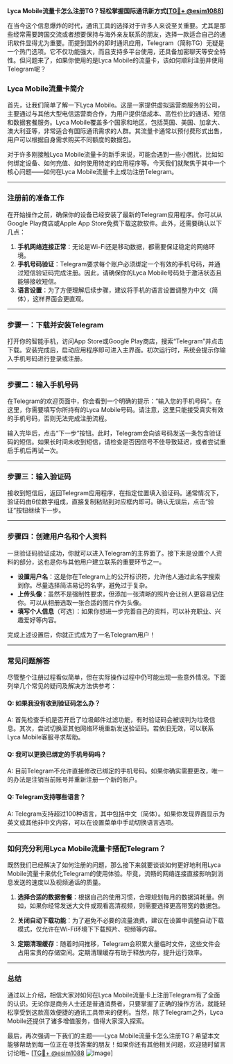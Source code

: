 **Lyca Mobile流量卡怎么注册TG？轻松掌握国际通讯新方式[[TG💪+ @esim1088](https://t.me/s/esim1088)]**

在当今这个信息爆炸的时代，通讯工具的选择对于许多人来说至关重要。尤其是那些经常需要跨国交流或者想要保持与海外亲友联系的朋友，选择一款适合自己的通讯软件显得尤为重要。而提到国外的即时通讯应用，Telegram（简称TG）无疑是一个热门选项。它不仅功能强大，而且支持多平台使用，还具备加密聊天等安全特性。但问题来了，如果你使用的是Lyca Mobile的流量卡，该如何顺利注册并使用Telegram呢？

### Lyca Mobile流量卡简介

首先，让我们简单了解一下Lyca Mobile。这是一家提供虚拟运营商服务的公司，主要通过与其他大型电信运营商合作，为用户提供低成本、高性价比的通话、短信和数据套餐服务。Lyca Mobile覆盖多个国家和地区，包括英国、美国、加拿大、澳大利亚等，非常适合有国际通讯需求的人群。其流量卡通常以预付费形式出售，用户可以根据自身需求购买不同额度的数据包。

对于许多刚接触Lyca Mobile流量卡的新手来说，可能会遇到一些小困扰，比如如何绑定设备、如何充值、如何使用特定的应用程序等。今天我们就聚焦于其中一个核心问题——如何在Lyca Mobile流量卡上成功注册Telegram。

---

### 注册前的准备工作

在开始操作之前，确保你的设备已经安装了最新的Telegram应用程序。你可以从Google Play商店或Apple App Store免费下载这款软件。此外，还需要确认以下几点：

1. **手机网络连接正常**：无论是Wi-Fi还是移动数据，都需要保证稳定的网络环境。
2. **手机号码验证**：Telegram要求每个账户必须绑定一个有效的手机号码，并通过短信验证码完成注册。因此，请确保你的Lyca Mobile号码处于激活状态且能够接收短信。
3. **语言设置**：为了方便理解后续步骤，建议将手机的语言设置调整为中文（简体），这样界面会更直观。

---

### 步骤一：下载并安装Telegram

打开你的智能手机，访问App Store或Google Play商店，搜索“Telegram”并点击下载。安装完成后，启动应用程序即可进入主界面。初次运行时，系统会提示你输入手机号码进行登录或注册。

---

### 步骤二：输入手机号码

在Telegram的欢迎页面中，你会看到一个明确的提示：“输入您的手机号码”。在这里，你需要填写你所持有的Lyca Mobile号码。请注意，这里只能接受真实有效的手机号码，否则无法完成注册流程。

输入完毕后，点击“下一步”按钮。此时，Telegram会向该号码发送一条包含验证码的短信。如果长时间未收到短信，请检查是否因信号不佳导致延迟，或者尝试重启手机后再试一次。

---

### 步骤三：输入验证码

接收到短信后，返回Telegram应用程序，在指定位置填入验证码。通常情况下，验证码由6位数字组成，直接复制粘贴到对应框内即可。确认无误后，点击“验证”按钮继续下一步。

---

### 步骤四：创建用户名和个人资料

一旦验证码验证成功，你就可以进入Telegram的主界面了。接下来是设置个人资料的部分，这也是你与其他用户建立联系的重要环节之一。

- **设置用户名**：这是你在Telegram上的公开标识符，允许他人通过此名字搜索到你。尽量选择简洁易记的名字，避免过于复杂。
- **上传头像**：虽然不是强制性要求，但添加一张清晰的照片会让别人更容易记住你。可以从相册选取一张合适的图片作为头像。
- **填写个人信息**（可选）：如果你想进一步完善自己的资料，可以补充职业、兴趣爱好等内容。

完成上述设置后，你就正式成为了一名Telegram用户！

---

### 常见问题解答

尽管整个注册过程看似简单，但在实际操作过程中仍可能出现一些意外情况。下面列举几个常见的疑问及解决方法供参考：

#### Q: 如果我没有收到验证码怎么办？
A: 首先检查手机是否开启了垃圾邮件过滤功能，有时验证码会被误判为垃圾信息。其次，尝试切换至其他网络环境重新发送验证码。若依旧无效，可以联系Lyca Mobile客服寻求帮助。

#### Q: 我可以更换已绑定的手机号码吗？
A: 目前Telegram不允许直接修改已绑定的手机号码。如果你确实需要更改，唯一的办法是注销当前账号并重新注册一个新的账户。

#### Q: Telegram支持哪些语言？
A: Telegram支持超过100种语言，其中包括中文（简体）。如果你发现界面显示为英文或其他非中文内容，可以在设置菜单中手动切换语言选项。

---

### 如何充分利用Lyca Mobile流量卡搭配Telegram？

既然我们已经解决了如何注册的问题，那么接下来就要谈谈如何更好地利用Lyca Mobile流量卡来优化Telegram的使用体验。毕竟，流畅的网络连接直接影响到消息发送的速度以及视频通话的质量。

1. **选择合适的数据套餐**：根据自己的使用习惯，合理规划每月的数据消耗量。例如，如果你经常发送大文件或观看高清视频，则需要选择更高带宽的数据包。
   
2. **关闭自动下载功能**：为了避免不必要的流量浪费，建议在设置中调整自动下载模式，仅允许在Wi-Fi环境下下载照片、视频等内容。
   
3. **定期清理缓存**：随着时间推移，Telegram会积累大量临时文件，这些文件会占用宝贵的存储空间。定期清理缓存有助于释放内存，提升运行效率。

---

### 总结

通过以上介绍，相信大家对如何在Lyca Mobile流量卡上注册Telegram有了全面的认识。无论你是商务人士还是普通消费者，只要掌握了正确的操作方法，就能轻松享受到这款高效便捷的通讯工具带来的便利。当然，除了Telegram之外，Lyca Mobile还提供了诸多增值服务，值得大家深入探索。

最后，再次强调一下我们的主题——Lyca Mobile流量卡怎么注册TG？希望本文能够帮助到每一位正在寻找答案的朋友！如果你还有其他相关问题，欢迎随时留言讨论哦~ [[TG💪+ @esim1088](https://t.me/s/esim1088) ![Image](https://i.postimg.cc/4NQfJmqS/Snipaste-2025-05-13-00-14-12.png)]